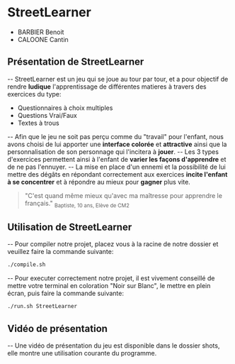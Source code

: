 # StreetLearner
  - BARBIER Benoit
  - CALOONE Cantin

## Présentation de StreetLearner

-- StreetLearner est un jeu qui se joue au tour par tour, et a pour objectif de rendre **ludique** l'apprentissage 
de différentes matieres à travers des exercices du type:
- Questionnaires à choix multiples
- Questions Vrai/Faux
- Textes à trous

-- Afin que le jeu ne soit pas perçu comme du "travail" pour l'enfant, nous avons choisi de lui apporter une **interface colorée** et **attractive** ainsi que la personnalisation de son personnage qui l'incitera à **jouer**.
-- Les 3 types d'exercices permettent ainsi à l'enfant de **varier les façons d'apprendre** et de ne pas l'ennuyer.
-- La mise en place d'un ennemi et la possibilité de lui mettre des dégâts en répondant correctement aux exercices **incite l'enfant à se concentrer** et à répondre au mieux pour **gagner** plus vite.

>  "C'est quand même mieux qu'avec ma maîtresse pour apprendre le français." <sub>Baptiste, 10 ans, Elève de CM2</sub>

## Utilisation de StreetLearner
-- Pour compiler notre projet, placez vous à la racine de notre dossier et veuillez faire la commande suivante:
```sh
./compile.sh
```
-- Pour executer correctement notre projet, il est vivement conseillé de mettre votre terminal en coloration "Noir sur Blanc", le mettre en plein écran, puis faire la commande suivante:
```sh
./run.sh StreetLearner
```

## Vidéo de présentation
-- Une vidéo de présentation du jeu est disponible dans le dossier shots, elle montre une utilisation courante du programme.

